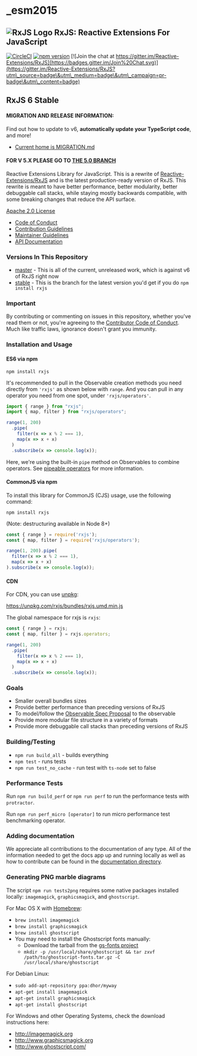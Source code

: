 # \_esm2015

## ![RxJS Logo](docs\_app/assets/Rx\_Logo\_S.png) RxJS: Reactive Extensions For JavaScript

[![CircleCI](https://circleci.com/gh/ReactiveX/rxjs/tree/6.x.svg?style=svg)](https://circleci.com/gh/ReactiveX/rxjs/tree/6.x) [![npm version](https://badge.fury.io/js/%40reactivex%2Frxjs.svg)](http://badge.fury.io/js/%40reactivex%2Frxjs) [![Join the chat at https://gitter.im/Reactive-Extensions/RxJS](https://badges.gitter.im/Join%20Chat.svg)](https://gitter.im/Reactive-Extensions/RxJS?utm\_source=badge\&utm\_medium=badge\&utm\_campaign=pr-badge\&utm\_content=badge)

## RxJS 6 Stable

#### MIGRATION AND RELEASE INFORMATION:

Find out how to update to v6, **automatically update your TypeScript code**, and more!

* [Current home is MIGRATION.md](docs\_app/content/guide/v6/migration.md)

#### FOR V 5.X PLEASE GO TO [THE 5.0 BRANCH](https://github.com/ReactiveX/rxjs/tree/5.x)

Reactive Extensions Library for JavaScript. This is a rewrite of [Reactive-Extensions/RxJS](https://github.com/Reactive-Extensions/RxJS) and is the latest production-ready version of RxJS. This rewrite is meant to have better performance, better modularity, better debuggable call stacks, while staying mostly backwards compatible, with some breaking changes that reduce the API surface.

[Apache 2.0 License](LICENSE.txt)

* [Code of Conduct](CODE\_OF\_CONDUCT.md)
* [Contribution Guidelines](CONTRIBUTING.md)
* [Maintainer Guidelines](doc\_app/content/maintainer-guidelines.md)
* [API Documentation](https://rxjs.dev/)

### Versions In This Repository

* [master](https://github.com/ReactiveX/rxjs/commits/master) - This is all of the current, unreleased work, which is against v6 of RxJS right now
* [stable](https://github.com/ReactiveX/rxjs/commits/stable) - This is the branch for the latest version you'd get if you do `npm install rxjs`

### Important

By contributing or commenting on issues in this repository, whether you've read them or not, you're agreeing to the [Contributor Code of Conduct](CODE\_OF\_CONDUCT.md). Much like traffic laws, ignorance doesn't grant you immunity.

### Installation and Usage

#### ES6 via npm

```
npm install rxjs
```

It's recommended to pull in the Observable creation methods you need directly from `'rxjs'` as shown below with `range`. And you can pull in any operator you need from one spot, under `'rxjs/operators'`.

```ts
import { range } from "rxjs";
import { map, filter } from "rxjs/operators";

range(1, 200)
  .pipe(
    filter(x => x % 2 === 1),
    map(x => x + x)
  )
  .subscribe(x => console.log(x));
```

Here, we're using the built-in `pipe` method on Observables to combine operators. See [pipeable operators](https://github.com/ReactiveX/rxjs/blob/master/doc/pipeable-operators.md) for more information.

#### CommonJS via npm

To install this library for CommonJS (CJS) usage, use the following command:

```
npm install rxjs
```

(Note: destructuring available in Node 8+)

```js
const { range } = require('rxjs');
const { map, filter } = require('rxjs/operators');

range(1, 200).pipe(
  filter(x => x % 2 === 1),
  map(x => x + x)
).subscribe(x => console.log(x));
```

#### CDN

For CDN, you can use [unpkg](https://unpkg.com/):

https://unpkg.com/rxjs/bundles/rxjs.umd.min.js

The global namespace for rxjs is `rxjs`:

```js
const { range } = rxjs;
const { map, filter } = rxjs.operators;

range(1, 200)
  .pipe(
    filter(x => x % 2 === 1),
    map(x => x + x)
  )
  .subscribe(x => console.log(x));
```

### Goals

* Smaller overall bundles sizes
* Provide better performance than preceding versions of RxJS
* To model/follow the [Observable Spec Proposal](https://github.com/zenparsing/es-observable) to the observable
* Provide more modular file structure in a variety of formats
* Provide more debuggable call stacks than preceding versions of RxJS

### Building/Testing

* `npm run build_all` - builds everything
* `npm test` - runs tests
* `npm run test_no_cache` - run test with `ts-node` set to false

### Performance Tests

Run `npm run build_perf` or `npm run perf` to run the performance tests with `protractor`.

Run `npm run perf_micro [operator]` to run micro performance test benchmarking operator.

### Adding documentation

We appreciate all contributions to the documentation of any type. All of the information needed to get the docs app up and running locally as well as how to contribute can be found in the [documentation directory](docs\_app/).

### Generating PNG marble diagrams

The script `npm run tests2png` requires some native packages installed locally: `imagemagick`, `graphicsmagick`, and `ghostscript`.

For Mac OS X with [Homebrew](http://brew.sh/):

* `brew install imagemagick`
* `brew install graphicsmagick`
* `brew install ghostscript`
* You may need to install the Ghostscript fonts manually:
  * Download the tarball from the [gs-fonts project](https://sourceforge.net/projects/gs-fonts)
  * `mkdir -p /usr/local/share/ghostscript && tar zxvf /path/to/ghostscript-fonts.tar.gz -C /usr/local/share/ghostscript`

For Debian Linux:

* `sudo add-apt-repository ppa:dhor/myway`
* `apt-get install imagemagick`
* `apt-get install graphicsmagick`
* `apt-get install ghostscript`

For Windows and other Operating Systems, check the download instructions here:

* http://imagemagick.org
* http://www.graphicsmagick.org
* http://www.ghostscript.com/
